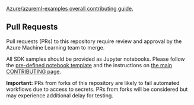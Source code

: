 [Azure/azureml-examples overall contributing guide.](../CONTRIBUTING.md)

## Pull Requests

Pull requests (PRs) to this repository require review and approval by the Azure Machine Learning team to merge. 

All SDK samples should be provided as Jupyter notebooks. Please follow the [pre-defined notebook template](<INSERT LINK HERE ONCE KEVIN'S PR IN>) and the instructions on [the main CONTRIBUTING page](../CONTRIBUTING.md).

**Important:** PRs from forks of this repository are likely to fail automated workflows due to access to secrets. PRs from forks will be considered but may experience additional delay for testing.
